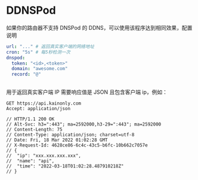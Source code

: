 # DDNSPod

如果你的路由器不支持 DNSPod 的 DDNS，可以使用该程序达到相同效果，配置说明

```yaml
url: "..." # 返回真实客户端的网络地址
cron: "5s" # 每5秒检测一次
dnspod:
  token: "<id>,<token>"
  domain: "awesome.com"
  record: "@"
  
```

用于返回真实客户端 IP 需要响应值是 JSON 且包含客户端 ip，例如：

```http request
GET https://api.kainonly.com
Accept: application/json

// HTTP/1.1 200 OK
// Alt-Svc: h3=":443"; ma=2592000,h3-29=":443"; ma=2592000
// Content-Length: 75
// Content-Type: application/json; charset=utf-8
// Date: Fri, 18 Mar 2022 01:02:28 GMT
// X-Request-Id: 4628ce86-6c4c-43c5-b6fc-10b662c7057e
// {
// 	"ip": "xxx.xxx.xxx.xxx",
// 	"name": "api",
// 	"time": "2022-03-18T01:02:28.487910218Z"
// }
```